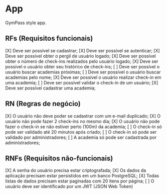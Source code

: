 # App

GymPass style app.

## RFs (Requisitos funcionais)

[X] Deve ser possível se cadastrar;
[X] Deve ser possível se autenticar;
[X] Deve ser possível obter o pergil de usuário logado;
[X] Deve ser possível obter o número de check-ins realizados pelo usuário logado;
[X] Deve ser possível o usuário obter seu histórico de check-ins;
[ ] Deve ser possível o usuário buscar academias próximas;
[ ] Deve ser possível o usuário buscar academias pelo nome;
[X] Deve ser possível o usuário realizar check-in em uma academia;
[ ] Deve ser possível validar o check-in de um usuário;
[X] Deve ser possível cadastrar uma academia;

## RN (Regras de negócio)

[X] O usuário não deve poder se cadastrar com um e-mail duplicado;
[X] O usuário não pode fazer 2 check-ins no mesmo dia;
[X] O usuário não pode fazer o check-in se não estiver perto (100m) da academia;
[ ] O check-in só pode ser validado até 20 minutos após criado;
[ ] O check-in só pode ser validado por administradores;
[ ] A academia só pode ser cadastrada por administradores; 

## RNFs (Requisitos não-funcionais)

[X] A senha do usuário precisa estar criptografada;
[X] Os dados da aplicação precisam estar persistidos em um banco PostgreSQL;
[X] Todas listas de dados precisam estar paginadas com 20 itens por página;
[ ] O usuário deve ser identificado por um JWT (JSON Web Token)